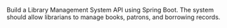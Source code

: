 Build a Library Management System API using Spring Boot. The system should allow librarians to manage books, patrons, and borrowing records.
